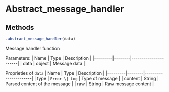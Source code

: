 # Abstract_message_handler

## Methods
```js
.abstract_message_handler(data)
```
Message handler function

Parameters:
| Name    | Type   | Description          |
|---------|--------|----------------------|
| data    | object |  Message data       |

Proprieties of `data`
| Name    | Type   | Description          |
|---------|--------|----------------------|
| type    | `Error \| Log` |  Type of message       |
| content | String |  Parsed content of the message       |
| raw     | String |  Raw message content       |